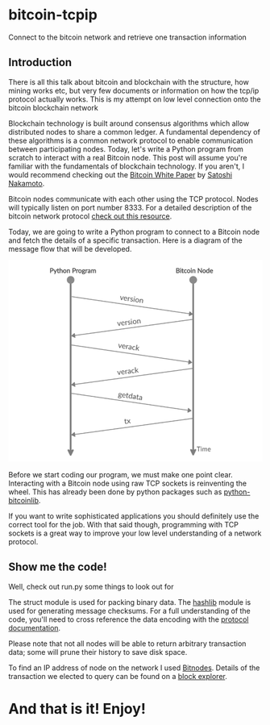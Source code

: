 # bitcoin-tcpip
Connect to the bitcoin network and retrieve one transaction information
## Introduction
There is all this talk about bitcoin and blockchain with the structure, how mining works etc, but very few documents or information on how the tcp/ip protocol actually works. This is my attempt on low level connection onto the bitcoin blockchain network

Blockchain technology is built around consensus algorithms which allow distributed nodes to share a common ledger. A fundamental dependency of these algorithms is a common network protocol to enable communication between participating nodes. Today, let's write a Python program from scratch to interact with a real Bitcoin node. This post will assume you're familiar with the fundamentals of blockchain technology. If you aren't, I would recommend checking out the [Bitcoin White Paper](https://bitcoin.org/bitcoin.pdf "Bitcoin White Paper") by [Satoshi Nakamoto](https://en.wikipedia.org/wiki/Satoshi_Nakamoto "Satoshi Nakamoto").

Bitcoin nodes communicate with each other using the TCP protocol. Nodes will typically listen on port number 8333. For a detailed description of the bitcoin network protocol [check out this resource](https://en.bitcoin.it/wiki/Protocol_documentation "check out this resource").

Today, we are going to write a Python program to connect to a Bitcoin node and fetch the details of a specific transaction. Here is a diagram of the message flow that will be developed.

![Data flow](https://github.com/jangita/bitcoin-tcpip/blob/main/4b8fg9fpn3iyq871rxa1.png "Data flow")

Before we start coding our program, we must make one point clear. Interacting with a Bitcoin node using raw TCP sockets is reinventing the wheel. This has already been done by python packages such as [python-bitcoinlib](https://github.com/petertodd/python-bitcoinlib "python-bitcoinlib").

If you want to write sophisticated applications you should definitely use the correct tool for the job. With that said though, programming with TCP sockets is a great way to improve your low level understanding of a network protocol.
## Show me the code!
Well, check out run.py some things to look out for

The struct module is used for packing binary data. The [hashlib](https://docs.python.org/3/library/hashlib.html "hashlib") module is used for generating message checksums. For a full understanding of the code, you'll need to cross reference the data encoding with the [protocol documentation](https://en.bitcoin.it/wiki/Protocol_documentation "protocol documentation").

Please note that not all nodes will be able to return arbitrary transaction data; some will prune their history to save disk space.

To find an IP address of node on the network I used [Bitnodes](https://bitnodes.earn.com/nodes/ "Bitnodes"). Details of the transaction we elected to query can be found on a [block explorer](https://www.blockchain.com/btc/tx/fc57704eff327aecfadb2cf3774edc919ba69aba624b836461ce2be9c00a0c20 "block explorer").
# And that is it! Enjoy!